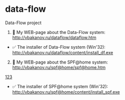 # data-flow
Data-Flow project 

1. :eyes: My WEB-page about the Data-Flow system:
http://vbakanov.ru/dataflow/dataflow.htm

* :white_check_mark: The installer of Data-Flow system (Win'32):
http://vbakanov.ru/dataflow/content/install_df.exe

2. :link: My WEB-page about the SPF@home system:
http://vbakanov.ru/spf@home/spf@home.htm

<a href="http://vbakanov.ru/spf@home/spf@home.htm"  target="_blank">123</a>

* :white_check_mark: The installer of SPF@home system (Win'32):
http://vbakanov.ru/spf@home/content/install_spf.exe
